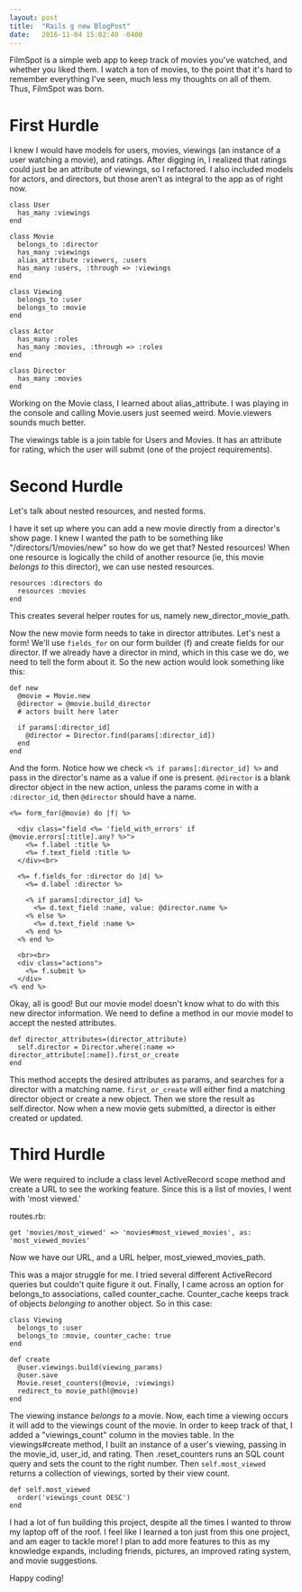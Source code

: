 ```yaml
---
layout: post
title:  "Rails g new BlogPost"
date:   2016-11-04 15:02:40 -0400
---
```



FilmSpot is a simple web app to keep track of movies you've watched, and whether you liked them. I watch a ton of movies, to the point that it's hard to remember everything I've seen, much less my thoughts on all of them. Thus, FilmSpot was born.

# First Hurdle
 
I knew I would have models for users, movies, viewings (an instance of a user watching a movie), and ratings. After digging in, I realized that ratings could just be an attribute of viewings, so I refactored. I also included models for actors, and directors, but those aren't as integral to the app as of right now.

```
class User
  has_many :viewings
end

class Movie
  belongs_to :director
  has_many :viewings
  alias_attribute :viewers, :users
  has_many :users, :through => :viewings
end

class Viewing
  belongs_to :user
  belongs_to :movie
end

class Actor
  has_many :roles
  has_many :movies, :through => :roles
end

class Director
  has_many :movies
end
```

Working on the Movie class, I learned about alias_attribute. I was playing in the console and calling Movie.users just seemed weird. Movie.viewers sounds much better. 

The viewings table is a join table for Users and Movies. It has an attribute for rating, which the user will submit (one of the project requirements).

# Second Hurdle

Let's talk about nested resources, and nested forms.

I have it set up where you can add a new movie directly from a director's show page. I knew I wanted the path to be something like "/directors/1/movies/new" so how do we get that? Nested resources! When one resource is logically the child of another resource (ie, this movie *belongs to* this director), we can use nested resources.

```
resources :directors do
  resources :movies
end  
```

This creates several helper routes for us, namely new_director_movie_path.

Now the new movie form needs to take in director attributes. Let's nest a form! We'll use ```fields_for``` on our form builder (f) and create fields for our director. If we already have a director in mind, which in this case we do, we need to tell the form about it. So the new action would look something like this:

```
def new
  @movie = Movie.new
  @director = @movie.build_director
  # actors built here later
	
  if params[:director_id]
    @director = Director.find(params[:director_id])
  end
end
```

And the form. Notice how we check ```<% if params[:director_id] %>``` and pass in the director's name as a value if one is present. ```@director``` is a blank director object in the new action, unless the params come in with a ```:director_id```, then ```@director``` should have a name. 

```
<%= form_for(@movie) do |f| %>

  <div class="field <%= 'field_with_errors' if @movie.errors[:title].any? %>">
    <%= f.label :title %>
    <%= f.text_field :title %>
  </div><br>

  <%= f.fields_for :director do |d| %>
    <%= d.label :director %>
  
    <% if params[:director_id] %>
      <%= d.text_field :name, value: @director.name %>
    <% else %>  
      <%= d.text_field :name %>
    <% end %>
  <% end %>

  <br><br>
  <div class="actions">
    <%= f.submit %>
  </div>
<% end %>
```

Okay, all is good! But our movie model doesn't know what to do with this new director information. We need to define a method in our movie model to accept the nested attributes.

```
def director_attributes=(director_attribute)
  self.director = Director.where(:name => director_attribute[:name]).first_or_create
end
```

This method accepts the desired attributes as params, and searches for a director with a matching name. ```first_or_create``` will either find a matching director object or create a new object. Then we store the result as self.director. Now when a new movie gets submitted, a director is either created or updated.

# Third Hurdle

We were required to include a class level ActiveRecord scope method and create a URL to see the working feature. Since this is a list of movies, I went with 'most viewed.'

routes.rb:
```
get 'movies/most_viewed' => 'movies#most_viewed_movies', as: 'most_viewed_movies'
```

Now we have our URL, and a URL helper, most_viewed_movies_path.

This was a major struggle for me. I tried several different ActiveRecord queries but couldn't quite figure it out. Finally, I came across an option for belongs_to associations, called counter_cache. Counter_cache keeps track of objects *belonging to* another object. So in this case:

```
class Viewing
  belongs_to :user
  belongs_to :movie, counter_cache: true
end
```

```
def create
  @user.viewings.build(viewing_params)
  @user.save
  Movie.reset_counters(@movie, :viewings)
  redirect_to movie_path(@movie)
end
```

The viewing instance *belongs to* a movie. Now, each time a viewing occurs it will add to the viewings count of the movie. In order to keep track of that, I added a "viewings_count" column in the movies table. In the viewings#create method, I built an instance of a user's viewing, passing in the movie_id, user_id, and rating. Then .reset_counters runs an SQL count query and sets the count to the right number. Then ```self.most_viewed``` returns a collection of viewings, sorted by their view count.

```
def self.most_viewed
  order('viewings_count DESC')
end
```

I had a lot of fun building this project, despite all the times I wanted to throw my laptop off of the roof. I feel like I learned a ton just from this one project, and am eager to tackle more! I plan to add more features to this as my knowledge expands, including friends, pictures, an improved rating system, and movie suggestions.

Happy coding!
